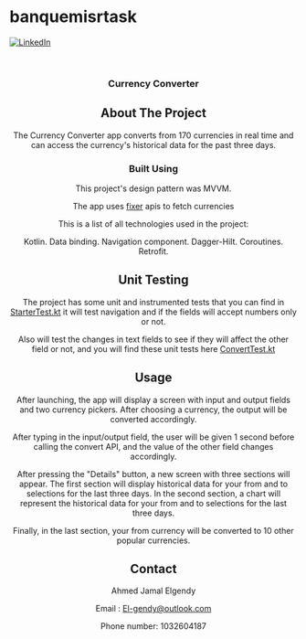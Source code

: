 # banquemisrtask
[![LinkedIn][linkedin-shield]][linkedin-url]



<!-- PROJECT LOGO -->
<br />
<div align="center">

  <h3 align="center">Currency Converter</h3>




<!-- ABOUT THE PROJECT -->
## About The Project


The Currency Converter app converts from 170 currencies in real time and can access the currency's historical data for the past three days.



### Built Using

This project's design pattern was MVVM.

The app uses [fixer](https://fixer.io/) apis to fetch currencies 

This is a list of all technologies used in the project:

Kotlin.
Data binding.
Navigation component.
Dagger-Hilt.
Coroutines.
Retrofit.



## Unit Testing

The project has some unit and instrumented tests that you can find in [StarterTest.kt](https://github.com/gendy1300/banquemisrtask/blob/master/app/src/androidTest/java/com/ahmedelgendy/banquemisrtask/StarterTest.kt) it will test navigation and if 
the fields will accept numbers only or not.

Also will test the changes in text fields to see if they will affect the other field or not, and you will find these unit tests here [ConvertTest.kt](https://github.com/gendy1300/banquemisrtask/blob/master/app/src/androidTest/java/com/ahmedelgendy/banquemisrtask/ConvertTest.kt)


<!-- USAGE EXAMPLES -->
## Usage

After launching, the app will display a screen with input and output fields and two currency pickers. After choosing a currency, the output will be converted accordingly.

After typing in the input/output field, the user will be given 1 second before calling the convert API, and the value of the other field changes accordingly.

After pressing the "Details" button, a new screen with three sections will appear. The first section will display historical data for your from and to selections for the last three days.
 In the second section, a chart will represent the historical data for your from and to selections for the last three days.

Finally, in the last section, your from currency will be converted to 10 other popular currencies.




<!-- CONTACT -->
## Contact

Ahmed Jamal Elgendy 

Email : El-gendy@outlook.com

Phone number: 1032604187








<!-- MARKDOWN LINKS & IMAGES -->

[linkedin-shield]: https://img.shields.io/badge/-LinkedIn-black.svg?style=for-the-badge&logo=linkedin&colorB=555
[linkedin-url]: https://www.linkedin.com/in/a-gendy/
